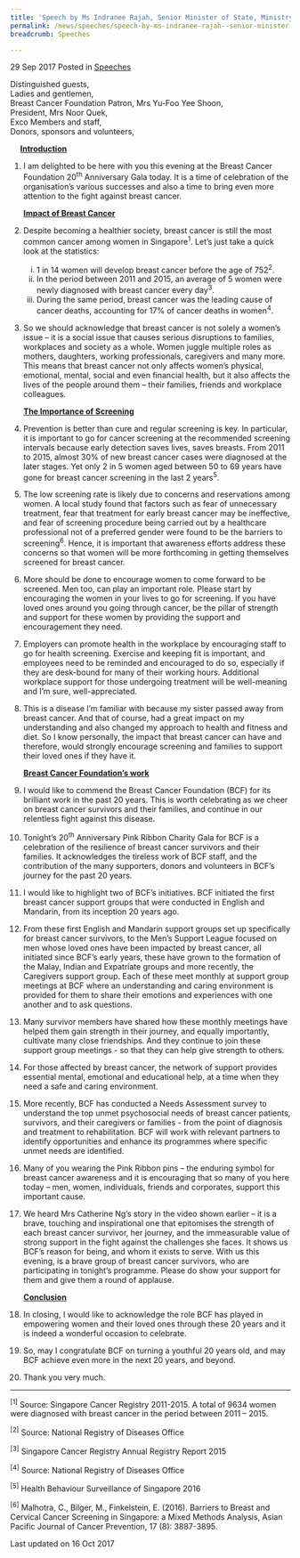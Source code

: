 ```yaml
---
title: 'Speech by Ms Indranee Rajah, Senior Minister of State, Ministry of Law and Ministry of Finance, at the Breast Cancer Foundation 20th Anniversary Pink Ribbon Charity Gala, 29 Sep 2017'
permalink: /news/speeches/speech-by-ms-indranee-rajah--senior-minister-of-state--ministry-/
breadcrumb: Speeches

---
```



29 Sep 2017 Posted in [Speeches](/news/speeches)

Distinguished guests,  
Ladies and gentlemen,  
Breast Cancer Foundation Patron, Mrs Yu-Foo Yee Shoon,  
President, Mrs Noor Quek,  
Exco Members and staff,  
Donors, sponsors and volunteers,  


<p style="margin-left: 18px"><u><strong>Introduction</strong></u></p>


 1. I am delighted to be here with you this evening at the Breast Cancer Foundation 20<sup>th</sup> Anniversary Gala today. It is a time of celebration of the organisation’s various successes and also a time to bring even more attention to the fight against breast cancer.
    
    **<u>Impact of Breast Cancer</u>**


2. Despite becoming a healthier society, breast cancer is still the most common cancer among women in Singapore<sup>1</sup>. Let’s just take a quick look at the statistics:
   <ol style="list-style-type: lower-roman">
   <li>1 in 14 women will develop breast cancer before the age of 752<sup>2</sup>.</li>
   <li> In the period between 2011 and 2015, an average of 5 women were newly diagnosed with breast cancer every day<sup>3</sup>.</li>
   <li>During the same period, breast cancer was the leading cause of cancer deaths, accounting for 17% of cancer deaths in                women<sup>4</sup>.</li>
   </ol>


 3. So we should acknowledge that breast cancer is not solely a women’s issue – it is a social issue that causes serious disruptions to families, workplaces and society as a whole. Women juggle multiple roles as mothers, daughters, working professionals, caregivers and many more. This means that breast cancer not only affects women’s physical, emotional, mental, social and even financial health, but it also affects the lives of the people around them – their families, friends and workplace colleagues.
 
    **<u>The Importance of Screening</u>**


 4. Prevention is better than cure and regular screening is key. In particular, it is important to go for cancer screening at the recommended screening intervals because early detection saves lives, saves breasts. From 2011 to 2015, almost 30% of new breast cancer cases were diagnosed at the later stages. Yet only 2 in 5 women aged between 50 to 69 years have gone for breast cancer screening in the last 2 years<sup>5</sup>. 

 

 5. The low screening rate is likely due to concerns and reservations among women. A local study found that factors such as fear of unnecessary treatment, fear that treatment for early breast cancer may be ineffective, and fear of screening procedure being carried out by a healthcare professional not of a preferred gender were found to be the barriers to screening<sup>6</sup>. Hence, it is important that awareness efforts address these concerns so that women will be more forthcoming in getting themselves screened for breast cancer.

 

 6. More should be done to encourage women to come forward to be screened. Men too, can play an important role. Please start by encouraging the women in your lives to go for screening. If you have loved ones around you going through cancer, be the pillar of strength and support for these women by providing the support and encouragement they need.

 

 7. Employers can promote health in the workplace by encouraging staff to go for health screening. Exercise and keeping fit is important, and employees need to be reminded and encouraged to do so, especially if they are desk-bound for many of their working hours. Additional workplace support for those undergoing treatment will be well-meaning and I’m sure, well-appreciated.

 

 8. This is a disease I’m familiar with because my sister passed away from breast cancer. And that of course, had a great impact on my understanding and also changed my approach to health and fitness and diet. So I know personally, the impact that breast cancer can have and therefore, would strongly encourage screening and families to support their loved ones if they have it.
    
    **<u>Breast Cancer Foundation’s work</u>**


 9. I would like to commend the Breast Cancer Foundation (BCF) for its brilliant work in the past 20 years. This is worth celebrating as we cheer on breast cancer survivors and their families, and continue in our relentless fight against this disease.

 

10. Tonight’s 20<sup>th</sup> Anniversary Pink Ribbon Charity Gala for BCF is a celebration of the resilience of breast cancer survivors and their families. It acknowledges the tireless work of BCF staff, and the contribution of the many supporters, donors and volunteers in BCF’s journey for the past 20 years.

 

11. I would like to highlight two of BCF’s initiatives. BCF initiated the first breast cancer support groups that were conducted in English and Mandarin, from its inception 20 years ago.


12. From these first English and Mandarin support groups set up specifically for breast cancer survivors, to the Men’s Support League focused on men whose loved ones have been impacted by breast cancer, all initiated since BCF’s early years, these have grown to the formation of the Malay, Indian and Expatriate groups and more recently, the Caregivers support group.  Each of these meet monthly at support group meetings at BCF where an understanding and caring environment is provided for them to share their emotions and experiences with one another and to ask questions. 

 

13. Many survivor members have shared how these monthly meetings have helped them gain strength in their journey, and equally importantly, cultivate many close friendships. And they continue to join these support group meetings - so that they can help give strength to others.

 

14. For those affected by breast cancer, the network of support provides essential mental, emotional and educational help, at a time when they need a safe and caring environment.

 

15. More recently, BCF has conducted a Needs Assessment survey to understand the top unmet psychosocial needs of breast cancer patients, survivors, and their caregivers or families - from the point of diagnosis and treatment to rehabilitation. BCF will work with relevant partners to identify opportunities and enhance its programmes where specific unmet needs are identified.

 

16. Many of you wearing the Pink Ribbon pins – the enduring symbol for breast cancer awareness and it is encouraging that so many of you here today – men, women, individuals, friends and corporates, support this important cause.

 

17. We heard Mrs Catherine Ng’s story in the video shown earlier – it is a brave, touching and inspirational one that epitomises the strength of each breast cancer survivor, her journey, and the immeasurable value of strong support in the fight against the challenges she faces. It shows us BCF’s reason for being, and whom it exists to serve. With us this evening, is a brave group of breast cancer survivors, who are participating in tonight’s programme. Please do show your support for them and give them a round of applause.
    

    **<u>Conclusion</u>**

18. In closing, I would like to acknowledge the role BCF has played in empowering women and their loved ones through these 20 years and it is indeed a wonderful occasion to celebrate.

 

19. So, may I congratulate BCF on turning a youthful 20 years old, and may BCF achieve even more in the next 20 years, and beyond.

 
20. Thank you very much.

---

<sup>[1]</sup> Source:  Singapore Cancer Registry 2011-2015. A total of 9634 women were diagnosed with breast cancer in the period between 2011 – 2015.

<sup>[2]</sup> Source:  National Registry of Diseases Office

<sup>[3]</sup> Singapore Cancer Registry Annual Registry Report 2015

<sup>[4]</sup> Source: National Registry of Diseases Office

<sup>[5]</sup> Health Behaviour Surveillance of Singapore 2016

<sup>[6]</sup> Malhotra, C., Bilger, M., Finkelstein, E. (2016). Barriers to Breast and Cervical Cancer Screening in Singapore: a Mixed Methods Analysis, Asian Pacific Journal of Cancer Prevention, 17 (8): 3887-3895.

<p class="right-side-updated">Last updated on 16 Oct 2017</p>

